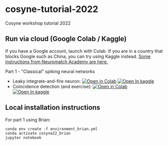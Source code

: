 # cosyne-tutorial-2022
Cosyne workshop tutorial 2022

## Run via cloud (Google Colab / Kaggle)

If you have a Google account, launch with Colab. If you are in a country that blocks Google such as China, you can try
using Kaggle instead. [Some instructions from Neuromatch Academy are here.](https://deeplearning.neuromatch.io/tutorials/TechnicalHelp/Tutorial_kaggle.html)

Part 1 - "Classical" spiking neural networks

* Leaky integrate-and-fire neuron: [![Open in Colab](https://colab.research.google.com/assets/colab-badge.svg)](https://colab.research.google.com/github/neural-reckoning/cosyne-tutorial-2022/blob/main/1-lif.ipynb) [![Open In kaggle](https://kaggle.com/static/images/open-in-kaggle.svg)](https://kaggle.com/kernels/welcome?src=https://raw.githubusercontent.com/neural-reckoning/cosyne-tutorial-2022/main/1-lif.ipynb)
* Coincidence detection (and exercise): [![Open in Colab](https://colab.research.google.com/assets/colab-badge.svg)](https://colab.research.google.com/github/neural-reckoning/cosyne-tutorial-2022/blob/main/2-coincidence-detection.ipynb) [![Open In kaggle](https://kaggle.com/static/images/open-in-kaggle.svg)](https://kaggle.com/kernels/welcome?src=https://raw.githubusercontent.com/neural-reckoning/cosyne-tutorial-2022/main/2-coincidence-detection.ipynb)

## Local installation instructions

For part 1 using Brian:

```
conda env create -f environment_brian.yml
conda activate cosyne22_brian
jupyter notebook
```